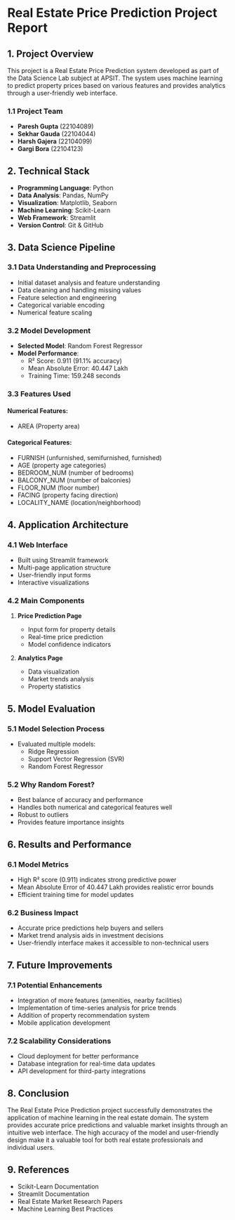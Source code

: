 # Real Estate Price Prediction Project Report

## 1. Project Overview
This project is a Real Estate Price Prediction system developed as part of the Data Science Lab subject at APSIT. The system uses machine learning to predict property prices based on various features and provides analytics through a user-friendly web interface.

### 1.1 Project Team
- **Paresh Gupta** (22104089)
- **Sekhar Gauda** (22104044)
- **Harsh Gajera** (22104099)
- **Gargi Bora** (22104123)

## 2. Technical Stack
- **Programming Language**: Python
- **Data Analysis**: Pandas, NumPy
- **Visualization**: Matplotlib, Seaborn
- **Machine Learning**: Scikit-Learn
- **Web Framework**: Streamlit
- **Version Control**: Git & GitHub

## 3. Data Science Pipeline

### 3.1 Data Understanding and Preprocessing
- Initial dataset analysis and feature understanding
- Data cleaning and handling missing values
- Feature selection and engineering
- Categorical variable encoding
- Numerical feature scaling

### 3.2 Model Development
- **Selected Model**: Random Forest Regressor
- **Model Performance**:
  - R² Score: 0.911 (91.1% accuracy)
  - Mean Absolute Error: 40.447 Lakh
  - Training Time: 159.248 seconds

### 3.3 Features Used
#### Numerical Features:
- AREA (Property area)

#### Categorical Features:
- FURNISH (unfurnished, semifurnished, furnished)
- AGE (property age categories)
- BEDROOM_NUM (number of bedrooms)
- BALCONY_NUM (number of balconies)
- FLOOR_NUM (floor number)
- FACING (property facing direction)
- LOCALITY_NAME (location/neighborhood)

## 4. Application Architecture

### 4.1 Web Interface
- Built using Streamlit framework
- Multi-page application structure
- User-friendly input forms
- Interactive visualizations

### 4.2 Main Components
1. **Price Prediction Page**
   - Input form for property details
   - Real-time price prediction
   - Model confidence indicators

2. **Analytics Page**
   - Data visualization
   - Market trends analysis
   - Property statistics

## 5. Model Evaluation

### 5.1 Model Selection Process
- Evaluated multiple models:
  - Ridge Regression
  - Support Vector Regression (SVR)
  - Random Forest Regressor

### 5.2 Why Random Forest?
- Best balance of accuracy and performance
- Handles both numerical and categorical features well
- Robust to outliers
- Provides feature importance insights

## 6. Results and Performance

### 6.1 Model Metrics
- High R² score (0.911) indicates strong predictive power
- Mean Absolute Error of 40.447 Lakh provides realistic error bounds
- Efficient training time for model updates

### 6.2 Business Impact
- Accurate price predictions help buyers and sellers
- Market trend analysis aids in investment decisions
- User-friendly interface makes it accessible to non-technical users

## 7. Future Improvements

### 7.1 Potential Enhancements
- Integration of more features (amenities, nearby facilities)
- Implementation of time-series analysis for price trends
- Addition of property recommendation system
- Mobile application development

### 7.2 Scalability Considerations
- Cloud deployment for better performance
- Database integration for real-time data updates
- API development for third-party integrations

## 8. Conclusion
The Real Estate Price Prediction project successfully demonstrates the application of machine learning in the real estate domain. The system provides accurate price predictions and valuable market insights through an intuitive web interface. The high accuracy of the model and user-friendly design make it a valuable tool for both real estate professionals and individual users.

## 9. References
- Scikit-Learn Documentation
- Streamlit Documentation
- Real Estate Market Research Papers
- Machine Learning Best Practices 